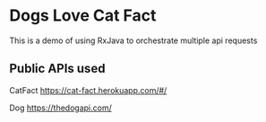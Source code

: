 # Dogs Love Cat Fact

This is a demo of using RxJava to orchestrate multiple api requests

## Public APIs used

CatFact
https://cat-fact.herokuapp.com/#/

Dog
https://thedogapi.com/
